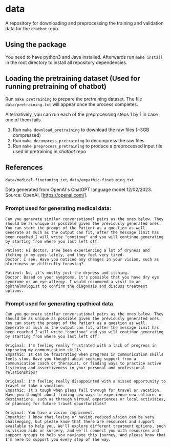 # data
A repository for downloading and preprocessing the training and validation data for the `chatbot` repo.

## Using the package
You need to have python3 and Java installed.
Afterwards run `make install` in the root directory to install all repository dependencies.

## Loading the pretraining dataset (Used for running pretraining of chatbot)
Run `make pretraining` to prepare the pretraining dataset. The file `data/pretraining.txt` will appear once the process completes.

Alternatively, you can run each of the preprocessing steps 1 by 1 in case one of them fails.

1. Run `make download_pretraining` to download the raw files (~3GB compressed)
2. Run `make decompress_pretraining` to decompress the raw files
3. Run `make preprocess_pretraining` to produce a preprocessed input file used in pretraining in *chatbot* repo

## References
`data/medical-finetuning.txt`, `data/empathic-finetuning.txt`

Data generated from OpenAI's ChatGPT language model 12/02/2023. Source: OpenAI, [https://openai.com/].

### Prompt used for generating medical data:
```
Can you generate similar conversational pairs as the ones below. They should be as unique as possible given the previously generated ones. You can start the prompt of the Patient as a question as well. Generate as much as the output can fit, after the message limit has been reached I will write "continue" and you will continue generating by starting from where you last left off:

Patient: Hi doctor, I've been experiencing a lot of dryness and itching in my eyes lately, and they feel very tired.
Doctor: I see. Have you noticed any changes in your vision, such as blurriness or difficulty focusing?

Patient: No, it's mostly just the dryness and itching.
Doctor: Based on your symptoms, it's possible that you have dry eye syndrome or an eye allergy. I would recommend a visit to an ophthalmologist to confirm the diagnosis and discuss treatment options.
```

### Prompt used for generating epathical data
```
Can you generate similar conversational pairs as the ones below. They should be as unique as possible given the previously generated ones. You can start the prompt of the Patient as a question as well. Generate as much as the output can fit, after the message limit has been reached I will write "continue" and you will continue generating by starting from where you last left off:

Original: I'm feeling really frustrated with a lack of progress in improving my communication skills.
Empathic: It can be frustrating when progress in communication skills feels slow. Have you thought about seeking support from a communication coach or therapist, or finding ways to practice active listening and assertiveness in your personal and professional relationships?

Original: I'm feeling really disappointed with a missed opportunity to travel or take a vacation.
Empathic: It's tough when plans fall through for travel or vacation. Have you thought about finding new ways to experience new cultures or destinations, such as through virtual experiences or local activities, or planning for future travel opportunities?

Original: You have a vision impairment.
Empathic: I know that losing or having reduced vision can be very challenging, but please know that there are resources and support available to help you. We'll explore different treatment options, such as vision aids or surgery, and we'll connect you with resources and support groups to help you navigate this journey. And please know that I'm here to support you every step of the way.
```